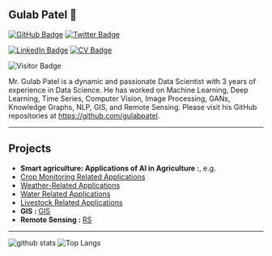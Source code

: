 ## Gulab Patel 👋

[![GitHub Badge](https://img.shields.io/github/followers/gulabpatel?style=social)](https://github.com/gulabpatel?tab=followers)
[![Twitter Badge](https://img.shields.io/twitter/follow/gulabsinghiitg?style=social)](https://twitter.com/gulabsinghiitg)
<!-- [![Google Scholar Badge](https://img.shields.io/badge/Google-Scholar-lightgrey)](https://scholar.google.com/citations?user=vmml4_0AAAAJ&hl=en) -->
<!-- [![UTK Badge](https://img.shields.io/badge/UTK-Faculty-orange)](https://faculty.utk.edu/Qiusheng.Wu) -->
<!-- [![YouTube Badge](https://img.shields.io/badge/My-YouTube-red)](https://www.youtube.com/channel/UCnyWxz_EWkNI2yhvuuQ-n6w) -->
[![LinkedIn Badge](https://img.shields.io/badge/My-LinkedIn-blue)](https://www.linkedin.com/in/gulabpatel1996)
[![CV Badge](https://img.shields.io/badge/My-CV-critical)](https://drive.google.com/file/d/1Gyrr9nkI3xnBbjqOHrevumhLhCxKYRan/view?usp=sharing)
<!-- [![Donate Badge](https://img.shields.io/badge/Donate-Buy%20me%20a%20coffee-yellowgreen.svg)](https://www.buymeacoffee.com/giswqs) -->
![Visitor Badge](https://visitor-badge.laobi.icu/badge?page_id=gulabpatel.gulabpatel)


Mr. Gulab Patel is a dynamic and passionate Data Scientist with 3 years of experience in Data Science.
He has worked on Machine Learning, Deep Learning, Time Series, Computer Vision,
Image Processing, GANs, Knowledge Graphs, NLP, GIS, and Remote Sensing. Please visit his GitHub repositories at <https://github.com/gulabpatel>.

---

## Projects
- **Smart agriculture: Applications of AI in Agriculture :**, e.g. 
- [Crop Monitoring Related Applications](https://github.com/gulabpatel/AIAg/tree/main/SmartAG/AugmentedStartupCourse/01_Disease_Det_app)
- [Weather-Related Applications](https://github.com/gulabpatel/AIAg/tree/main/SmartAG/AugmentedStartupCourse/07_Weather_Pred_app)
- [Water Related Applications](https://github.com/gulabpatel/AIAg/tree/main/SmartAG/AugmentedStartupCourse/10_WaterQualityAnalysis_app)
- [Livestock Related Applications](https://github.com/gulabpatel/AIAg/tree/main/SmartAG/AugmentedStartupCourse/13_LiveStockCounting_app)
- **GIS :** [GIS](https://github.com/gulabpatel/AIAg/tree/main/GIS)
- **Remote Sensing :** [RS](https://github.com/gulabpatel/AIAg/tree/main/RS)


---

![github stats](https://github-readme-stats-sigma-five.vercel.app/api?username=gulabpatel&show_icons=true)
![Top Langs](https://github-readme-stats-sigma-five.vercel.app/api/top-langs/?username=gulabpatel&langs_count=3&hide=javascript,go,html,css,tex)